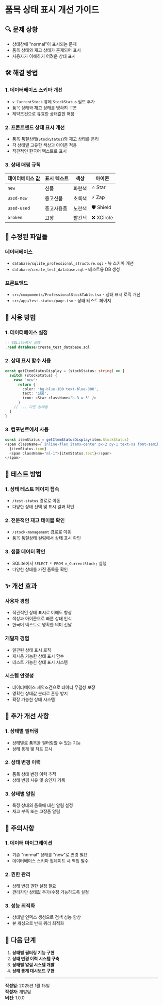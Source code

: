 # 품목 상태 표시 개선 가이드

## 🔍 문제 상황
- 상태창에 "normal"이 표시되는 문제
- 품목 상태와 재고 상태가 혼재되어 표시
- 사용자가 이해하기 어려운 상태 표시

## 🛠️ 해결 방법

### 1. 데이터베이스 스키마 개선
- `v_CurrentStock` 뷰에 `StockStatus` 필드 추가
- 품목 상태와 재고 상태를 명확히 구분
- 제약조건으로 유효한 상태값만 허용

### 2. 프론트엔드 상태 표시 개선
- 품목 품질상태(`StockStatus`)와 재고 상태를 분리
- 각 상태별 고유한 색상과 아이콘 적용
- 직관적인 한국어 텍스트로 표시

### 3. 상태 매핑 규칙
| 데이터베이스 값 | 표시 텍스트 | 색상 | 아이콘 |
|----------------|-------------|------|--------|
| `new` | 신품 | 파란색 | ⭐ Star |
| `used-new` | 중고신품 | 초록색 | ⚡ Zap |
| `used-used` | 중고사용품 | 노란색 | 🛡️ Shield |
| `broken` | 고장 | 빨간색 | ❌ XCircle |

## 📁 수정된 파일들

### 데이터베이스
- `database/sqlite_professional_structure.sql` - 뷰 스키마 개선
- `database/create_test_database.sql` - 테스트용 DB 생성

### 프론트엔드
- `src/components/ProfessionalStockTable.tsx` - 상태 표시 로직 개선
- `src/app/test-status/page.tsx` - 상태 테스트 페이지

## 🚀 사용 방법

### 1. 데이터베이스 설정
```sql
-- SQLite에서 실행
.read database/create_test_database.sql
```

### 2. 상태 표시 함수 사용
```typescript
const getItemStatusDisplay = (stockStatus: string) => {
  switch (stockStatus) {
    case 'new':
      return {
        color: 'bg-blue-100 text-blue-800',
        text: '신품',
        icon: <Star className="h-3 w-3" />
      }
    // ... 다른 상태들
  }
}
```

### 3. 컴포넌트에서 사용
```typescript
const itemStatus = getItemStatusDisplay(item.StockStatus)
<span className={`inline-flex items-center px-2 py-1 text-xs font-semibold rounded-full ${itemStatus.color}`}>
  {itemStatus.icon}
  <span className="ml-1">{itemStatus.text}</span>
</span>
```

## 🧪 테스트 방법

### 1. 상태 테스트 페이지 접속
- `/test-status` 경로로 이동
- 다양한 상태 선택 및 표시 결과 확인

### 2. 전문적인 재고 테이블 확인
- `/stock-management` 경로로 이동
- 품목 품질상태 컬럼에서 상태 표시 확인

### 3. 샘플 데이터 확인
- SQLite에서 `SELECT * FROM v_CurrentStock;` 실행
- 다양한 상태를 가진 품목들 확인

## ✨ 개선 효과

### 사용자 경험
- 직관적인 상태 표시로 이해도 향상
- 색상과 아이콘으로 빠른 상태 인식
- 한국어 텍스트로 명확한 의미 전달

### 개발자 경험
- 일관된 상태 표시 로직
- 재사용 가능한 상태 표시 함수
- 테스트 가능한 상태 표시 시스템

### 시스템 안정성
- 데이터베이스 제약조건으로 데이터 무결성 보장
- 명확한 상태값 분리로 혼동 방지
- 확장 가능한 상태 시스템

## 🔧 추가 개선 사항

### 1. 상태별 필터링
- 상태별로 품목을 필터링할 수 있는 기능
- 상태 통계 및 차트 표시

### 2. 상태 변경 이력
- 품목 상태 변경 이력 추적
- 상태 변경 사유 및 승인자 기록

### 3. 상태별 알림
- 특정 상태의 품목에 대한 알림 설정
- 재고 부족 또는 고장품 알림

## 📝 주의사항

### 1. 데이터 마이그레이션
- 기존 "normal" 상태를 "new"로 변경 필요
- 데이터베이스 스키마 업데이트 시 백업 필수

### 2. 권한 관리
- 상태 변경 권한 설정 필요
- 관리자만 상태값 추가/수정 가능하도록 설정

### 3. 성능 최적화
- 상태별 인덱스 생성으로 검색 성능 향상
- 뷰 캐싱으로 반복 쿼리 최적화

## 🎯 다음 단계

1. **상태별 필터링 기능 구현**
2. **상태 변경 이력 시스템 구축**
3. **상태별 알림 시스템 개발**
4. **상태 통계 대시보드 구현**

---

**작성일**: 2025년 1월 15일  
**작성자**: 개발팀  
**버전**: 1.0.0
